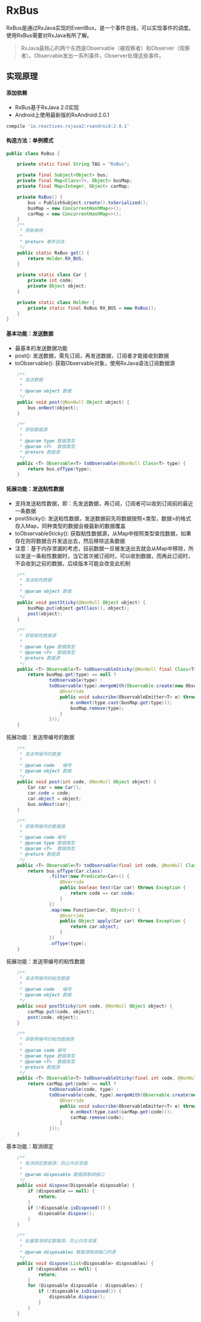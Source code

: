# RxBus

RxBus是通过RxJava实现的EventBus，是一个事件总线，可以实现事件的调度。使用RxBus需要对RxJava有所了解。

> RxJava最核心的两个东西是Observable（被观察者）和Observer（观察者）。Observable发出一系列事件，Observer处理这些事件。

## 实现原理

#### 添加依赖

- RxBus基于RxJava 2.0实现
- Android上使用最新版的RxAndroid:2.0.1

```groovy
compile 'io.reactivex.rxjava2:rxandroid:2.0.1'
```

#### 构造方法：单例模式

```java
public class RxBus {

    private static final String TAG = "RxBus";

    private final Subject<Object> bus;
    private final Map<Class<?>, Object> busMap;
    private final Map<Integer, Object> carMap;

    private RxBus() {
        bus = PublishSubject.create().toSerialized();
        busMap = new ConcurrentHashMap<>();
        carMap = new ConcurrentHashMap<>();
    }
    /**
     * 获取单例
     *
     * @return 事件总线
     */
    public static RxBus get() {
        return Holder.RX_BUS;
    }

    private static class Car {
        private int code;
        private Object object;
    }

    private static class Holder {
        private static final RxBus RX_BUS = new RxBus();
    }
}
```

#### 基本功能：发送数据

- 最基本的发送数据功能
- post():  发送数据，需先订阅，再发送数据，订阅者才能接收到数据
- toObservable():  获取Observable对象，使用RxJava语法订阅数据源

```java
    /**
     * 发送数据
     *
     * @param object 数据
     */
    public void post(@NonNull Object object) {
        bus.onNext(object);
    }

    /**
     * 获取数据源
     *
     * @param type 数据类型
     * @param <T>  数据类型
     * @return 数据源
     */
    public <T> Observable<T> toObservable(@NonNull Class<T> type) {
        return bus.ofType(type);
    }
```

#### 拓展功能：发送粘性数据

- 支持发送粘性数据，即：先发送数据，再订阅，订阅者可以收到订阅前的最近一条数据
- postSticky():  发送粘性数据，发送数据前先将数据按照<类型，数据>的格式存入Map，同种类型的数据会被最新的数据覆盖
- toObservableSticky():  获取粘性数据源，从Map中按照类型查找数据，如果存在则将数据合并发送出去，然后移除这条数据
- 注意：基于内存泄漏的考虑，目前数据一旦被发送出去就会从Map中移除，所以发送一条粘性数据时，当它首次被订阅时，可以收到数据，而再此订阅时，不会收到之前的数据，后续版本可能会改变此机制

```java
    /**
     * 发送粘性数据
     *
     * @param object 数据
     */
    public void postSticky(@NonNull Object object) {
        busMap.put(object.getClass(), object);
        post(object);
    }

    /**
     * 获取粘性数据源
     *
     * @param type 数据类型
     * @param <T>  数据类型
     * @return 数据源
     */
    public <T> Observable<T> toObservableSticky(@NonNull final Class<T> type) {
        return busMap.get(type) == null ?
                toObservable(type) :
                toObservable(type).mergeWith(Observable.create(new ObservableOnSubscribe<T>() {
                    @Override
                    public void subscribe(ObservableEmitter<T> e) throws Exception {
                        e.onNext(type.cast(busMap.get(type)));
                        busMap.remove(type);
                    }
                }));
    }
```

拓展功能：发送带编号的数据

```java
    /**
     * 发送带编号的数据
     *
     * @param code   编号
     * @param object 数据
     */
    public void post(int code, @NonNull Object object) {
        Car car = new Car();
        car.code = code;
        car.object = object;
        bus.onNext(car);
    }

    /**
     * 获取带编号的数据源
     *
     * @param code 编号
     * @param type 数据类型
     * @param <T>  数据类型
     * @return 数据源
     */
    public <T> Observable<T> toObservable(final int code, @NonNull Class<T> type) {
        return bus.ofType(Car.class)
                .filter(new Predicate<Car>() {
                    @Override
                    public boolean test(Car car) throws Exception {
                        return code == car.code;
                    }
                })
                .map(new Function<Car, Object>() {
                    @Override
                    public Object apply(Car car) throws Exception {
                        return car.object;
                    }
                })
                .ofType(type);
    }
```

拓展功能：发送带编号的粘性数据

```java
    /**
     * 发送带编号的粘性数据
     *
     * @param code   编号
     * @param object 数据
     */
    public void postSticky(int code, @NonNull Object object) {
        carMap.put(code, object);
        post(code, object);
    }

    /**
     * 获取带编号的粘性数据源
     *
     * @param code 编号
     * @param type 数据类型
     * @param <T>  数据类型
     * @return 数据源
     */
    public <T> Observable<T> toObservableSticky(final int code, @NonNull final Class<T> type) {
        return carMap.get(code) == null ?
                toObservable(code, type) :
                toObservable(code, type).mergeWith(Observable.create(new ObservableOnSubscribe<T>() {
                    @Override
                    public void subscribe(ObservableEmitter<T> e) throws Exception {
                        e.onNext(type.cast(carMap.get(code)));
                        carMap.remove(code);
                    }
                }));
    }
```

基本功能：取消绑定

```java
    /**
     * 取消绑定数据源，防止内存泄漏
     *
     * @param disposable 数据源取绑接口
     */
    public void dispose(Disposable disposable) {
        if (disposable == null) {
            return;
        }
        if (!disposable.isDisposed()) {
            disposable.dispose();
        }
    }

    /**
     * 批量取消绑定数据源，防止内存泄漏
     *
     * @param disposables 数据源取绑接口列表
     */
    public void dispose(List<Disposable> disposables) {
        if (disposables == null) {
            return;
        }
        for (Disposable disposable : disposables) {
            if (!disposable.isDisposed()) {
                disposable.dispose();
            }
        }
    }
```